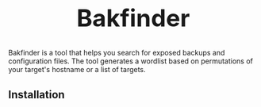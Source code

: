 <h1 style="font-size: 48px; text-align: center;">Bakfinder</h1>

Bakfinder is a tool that helps you search for exposed backups and configuration files. The tool generates a wordlist based on permutations of your target's hostname or a list of targets.    

## Installation   
